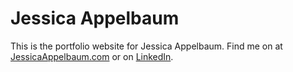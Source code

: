 # Jessica Appelbaum

This is the portfolio website for Jessica Appelbaum. Find me on at [JessicaAppelbaum.com](http://www.jessicaappelbaum.com/) or on [LinkedIn](https://www.linkedin.com/in/jessapp/). 